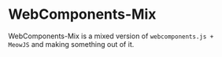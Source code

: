 # WebComponents-Mix
WebComponents-Mix is a mixed version of <code>webcomponents.js + MeowJS</code> and making something out of it.
<br>
